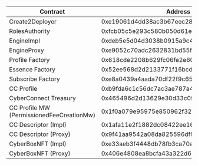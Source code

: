 | Contract                                  | Address                                    |
| ----------------------------------------- | ------------------------------------------ |
| Create2Deployer                           | 0xe19061d4dd38ac3b67eec28e90bdfb68065dbf7c |
| RolesAuthority                            | 0xfcb05c5e293c580b050d61e6b4879c3b2b0b5d5a |
| EngineImpl                                | 0xdeb5e5d04d3038b0915a9c4c58c69b9fa3a1f96f |
| EngineProxy                               | 0xe9052c70adc2632831bd55f243381c76f4f74a9a |
| Profile Factory                           | 0x618cde2208b629fc06fe2e6070db0fa0d9dc6475 |
| Essence Factory                           | 0x52ee568d2d2133771f16bcd9d8412607f04b90b1 |
| Subscribe Factory                         | 0xe8a0439a4aada70df22f9c6597081c74c2d90dc1 |
| CC Profile                                | 0xb9fda6c1c56dc7ac3ae787a46fd3434da991626d |
| CyberConnect Treasury                     | 0x465496d2d13629e30d33c0ff5c1d07dfe4f3cbe7 |
| CC Profile MW (PermissionedFeeCreationMw) | 0x1f0a079e95975e850962f325f337198034461eab |
| CC Descriptor (Impl)                      | 0x1afa11e2f1882dc08422ee16449c6b80055d442f |
| CC Descriptor (Proxy)                     | 0x9f41aa9542a08da825596df910d521daebea3c5d |
| CyberBoxNFT (Impl)                        | 0xe33aeb3f4448db78fb3ca70a9ab6bf08a71c348d |
| CyberBoxNFT (Proxy)                       | 0x406e4808ea8bcfa43a322d68cb2f7cbc54ba4b65 |
